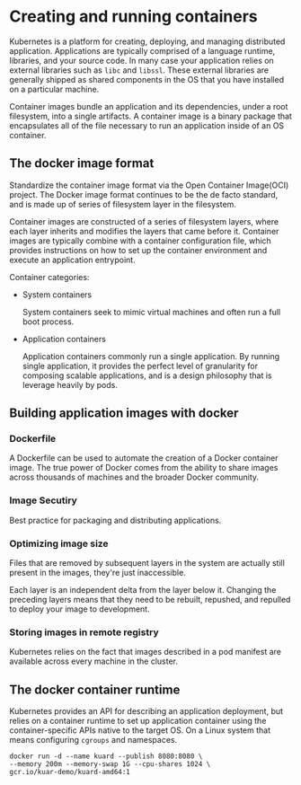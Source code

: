 # Creating and running containers

Kubernetes is a platform for creating, deploying, and managing distributed
application. Applications are typically comprised of a language runtime,
libraries, and your source code. In many case your application relies on
external libraries such as `libc` and `libssl`. These external libraries are
generally shipped as shared components in the OS that you have installed on a
particular machine.

Container images bundle an application and its dependencies, under a root
filesystem, into a single artifacts. A container image is a binary package that
encapsulates all of the file necessary to run an application inside of an OS
container.

## The docker image format

Standardize the container image format via the Open Container Image(OCI)
project. The Docker image format continues to be the de facto standard, and is
made up of series of filesystem layer in the filesystem.

Container images are constructed of a series of filesystem layers, where each
layer inherits and modifies the layers that came before it.
Container images are typically combine with a container configuration file,
which provides instructions on how to set up the container environment and
execute an application entrypoint.

Container categories:

* System containers

  System containers seek to mimic virtual machines and often run a full boot
  process.
* Application containers

  Application containers commonly run a single application. By running single
  application, it provides the perfect level of granularity for composing
  scalable applications, and is a design philosophy that is leverage heavily
  by pods.

## Building application images with docker

### Dockerfile

A Dockerfile can be used to automate the creation of a Docker container image.
The true power of Docker comes from the ability to share images across thousands
of machines and the broader Docker community.

### Image Secutiry

Best practice for packaging and distributing applications.

### Optimizing image size

Files that are removed by subsequent layers in the system are actually still
present in the images, they're just inaccessible.

Each layer is an independent delta from the layer below it. Changing the
preceding layers means that they need to be rebuilt, repushed, and repulled to
deploy your image to development.

### Storing images in remote registry

Kubernetes relies on the fact that images described in a pod manifest are
available across every machine in the cluster.

## The docker container runtime

Kubernetes provides an API for describing an application deployment, but relies
on a container runtime to set up application container using the
container-specific APIs native to the target OS. On a Linux system that means
configuring `cgroups` and namespaces.

```shell
docker run -d --name kuard --publish 8080:8080 \
--memory 200m --memory-swap 1G --cpu-shares 1024 \
gcr.io/kuar-demo/kuard-amd64:1
```
